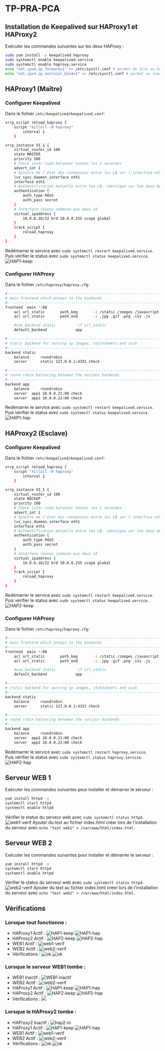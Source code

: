 # TP-PRA-PCA

## Installation de Keepalived sur HAProxy1 et HAProxy2
Exécuter les commandes suivantes sur les deux HAProxy :
```bash
sudo yum install -y keepalived haproxy
sudo systemctl enable keepalived.service
sudo systemctl enable haproxy.service
echo "net.ipv4.ip_forward=1" >> /etc/sysctl.conf # permet de dire au kernel qu'il peut transmettre les flux IP
echo "net.ipv4.ip_nonlocal_bind=1" >> /etc/sysctl.conf # permet au load balancer de bind une IP qui n'est pas locale pour le failover
```

## HAProxy1 (Maître)
### Configurer Keepalived
Dans le fichier `/etc/keepalived/keepalived.conf`:
```bash
vrrp_script reload_haproxy {
    script "killall -0 haproxy"
        interval 1
    }

vrrp_instance VI_1 {
    virtual_router_id 100
    state MASTER
    priority 100
    # Check inter-load balancer toutes les 1 secondes
    advert_int 1
    # Synchro de l'état des connexions entre les LB sur l'interface eth1
    lvs_sync_daemon_interface eth1
    interface eth1
    # Authentification mutuelle entre les LB, identique sur les deux membres
    authentication {
        auth_type PASS
        auth_pass secret
    }
    # Interface réseau commune aux deux LB
    virtual_ipaddress {
        10.0.0.10/32 brd 10.0.0.255 scope global
    }
    track_script {
        reload_haproxy
    }
}
```
Redémarrer le service avec `sudo systemctl restart keepalived.service`.  
Puis vérifier le status avec `sudo systemctl status keepalived.service`.  
![HAP1-keep](HAP1-keep.png)

### Configurer HAProxy
Dans le fichier `/etc/haproxy/haproxy.cfg`:
```bash
#---------------------------------------------------------------------
# main frontend which proxys to the backends
#---------------------------------------------------------------------
frontend  main *:80
    acl url_static       path_beg       -i /static /images /javascript /stylesheets
    acl url_static       path_end       -i .jpg .gif .png .css .js

    #use_backend static          if url_static
    default_backend             app

#---------------------------------------------------------------------
# static backend for serving up images, stylesheets and such
#---------------------------------------------------------------------
backend static
    balance     roundrobin
    server      static 127.0.0.1:4331 check

#---------------------------------------------------------------------
# round robin balancing between the various backends
#---------------------------------------------------------------------
backend app
    balance     roundrobin
    server  app1 10.0.0.21:80 check
    server  app2 10.0.0.22:80 check
```
Redémarrer le service avec `sudo systemctl restart keepalived.service`.  
Puis vérifier le status avec `sudo systemctl status keepalived.service`.  
![HAP1-hap](HAP1-hap.png)


## HAProxy2 (Esclave)
### Configurer Keepalived
Dans le fichier `/etc/keepalived/keepalived.conf`:
```bash
vrrp_script reload_haproxy {
    script "killall -0 haproxy"
        interval 1
    }

vrrp_instance VI_1 {
    virtual_router_id 100
    state BACKUP
    priority 100
    # Check inter-load balancer toutes les 1 secondes
    advert_int 1
    # Synchro de l'état des connexions entre les LB sur l'interface eth1
    lvs_sync_daemon_interface eth1
    interface eth1
    # Authentification mutuelle entre les LB, identique sur les deux membres
    authentication {
        auth_type PASS
        auth_pass secret
    }
    # Interface réseau commune aux deux LB
    virtual_ipaddress {
        10.0.0.10/32 brd 10.0.0.255 scope global
    }
    track_script {
        reload_haproxy
    }
}
```
Redémarrer le service avec `sudo systemctl restart keepalived.service`.  
Puis vérifier le status avec `sudo systemctl status keepalived.service`.  
![HAP2-keep](HAP2-keep.png)
### Configurer HAProxy
Dans le fichier `/etc/haproxy/haproxy.cfg`:
```bash
#---------------------------------------------------------------------
# main frontend which proxys to the backends
#---------------------------------------------------------------------
frontend  main *:80
    acl url_static       path_beg       -i /static /images /javascript /stylesheets
    acl url_static       path_end       -i .jpg .gif .png .css .js

    #use_backend static          if url_static
    default_backend             app

#---------------------------------------------------------------------
# static backend for serving up images, stylesheets and such
#---------------------------------------------------------------------
backend static
    balance     roundrobin
    server      static 127.0.0.1:4331 check

#---------------------------------------------------------------------
# round robin balancing between the various backends
#---------------------------------------------------------------------
backend app
    balance     roundrobin
    server  app1 10.0.0.21:80 check
    server  app2 10.0.0.22:80 check
```
Redémarrer le service avec `sudo systemctl restart haproxy.service`.  
Puis vérifier le status avec `sudo systemctl status haproxy.service`.  
![HAP2-hap](HAP2-hap.png)

## Serveur WEB 1
Exécuter les commandes suivantes pour installer et démarrer le serveur :
```bash
yum install httpd -y
systemctl start httpd
systemctl enable httpd
```
Vérifier le status du serveur web avec `sudo systemctl status httpd`.  
![web1-verif](web1-verif.png)
Ajouter du text au fichier index.html créer lors de l'installation du serveur avec `echo "test web1" > /var/www/html/index.html`.


## Serveur WEB 2
Exécuter les commandes suivantes pour installer et démarrer le serveur :
```bash
yum install httpd -y
systemctl start httpd
systemctl enable httpd
```
Vérifier le status du serveur web avec `sudo systemctl status httpd`.  
![web2-verif](web2-verif.png)
Ajouter du text au fichier index.html créer lors de l'installation du serveur avec `echo "test web2" > /var/www/html/index.html`.

## Vérifications
### Lorsque tout fonctionne :
* HAProxy1 Actif :
![HAP1-keep](HAP1-keep.png)
![HAP1-hap](HAP1-hap.png)
* HAProxy2 Actif :
![HAP2-keep](HAP2-keep.png)
![HAP2-hap](HAP2-hap.png)
* WEB1 Actif :
![web1-verif](web1-verif.png)
* WEB2 Actif :
![web2-verif](web2-verif.png)
* Vérifications :
![ok](ok.png)
![ok](ok2.png)
### Lorsque le serveur WEB1 tombe :
* WEB1 Inactif :
![WEB1 inactif](WEB1-in.png)
* WEB2 Actif :
![web2-verif](web2-verif.png)
* HAProxy1 Actif :
![HAP1-keep](HAP1-keep.png)
![HAP1-hap](HAP1-hap.png)
* HAProxy2 Actif :
![HAP2-keep](HAP2-keep.png)
![HAP2-hap](HAP2-hap.png)
* Vérifications :
![](web1-tombe.png)
### Lorsque le HAProxy2 tombe :
* HAProxy2 Inactif :
![hap2-in](hap2-in.png)
* HAProxy1 Actif :
![HAP1-keep](HAP1-keep.png)
![HAP1-hap](HAP1-hap.png)
* WEB1 Actif :
![web1-verif](web1-verif.png)
* WEB2 Actif :
![web2-verif](web2-verif.png)
* Vérifications :
![ok](ok.png)
![ok](ok2.png)